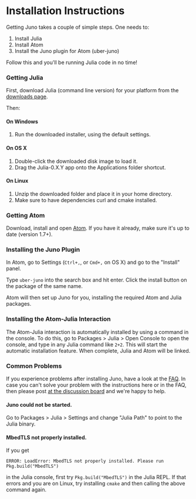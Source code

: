 # Installation Instructions

Getting Juno takes a couple of simple steps. One needs to:

1. Install Julia
2. Install Atom
3. Install the Juno plugin for Atom (uber-juno)

Follow this and you'll be running Julia code in no time!

### Getting Julia

First, download Julia (command line version) for your platform from the [downloads page](http://julialang.org/downloads/).

Then:

#### On Windows

1. Run the downloaded installer, using the default settings.

#### On OS X

1. Double-click the downloaded disk image to load it.
2. Drag the Julia-0.X.Y app onto the Applications folder shortcut.

#### On Linux

1. Unzip the downloaded folder and place it in your home directory.
2. Make sure to have dependencies curl and cmake installed.

### Getting Atom

Download, install and open [Atom](https://atom.io). If you have it already, make sure it's up to date (version 1.7+).

### Installing the Juno Plugin

In Atom, go to Settings (`Ctrl+,`, or `Cmd+,` on OS X) and go to the "Install" panel.

Type `uber-juno` into the search box and hit enter. Click the install button on the package of the same name.

Atom will then set up Juno for you, installing the required Atom and Julia packages.

### Installing the Atom-Julia Interaction

The Atom-Julia interaction is automatically installed by using a command in the
console. To do this, go to Packages > Julia > Open Console to open the console,
and type in any Julia command like `2+2`. This will start the automatic
installation feature. When complete, Julia and Atom will be linked.

### Common Problems

If you experience problems after installing Juno, have a look at the [FAQ](@ref).
In case you can't solve your problem with the instructions here or in the FAQ,
then please post [at the discussion board](https://discourse.julialang.org/) and we're
 happy to help.

#### Juno could not be started.
Go to Packages > Julia > Settings and change "Julia Path" to point to the Julia
binary.

#### MbedTLS not properly installed.
If you get
```
ERROR: LoadError: MbedTLS not properly installed. Please run Pkg.build("MbedTLS")
```
in the Julia console, first try `Pkg.build("MbedTLS")` in the Julia REPL. If
that errors and you are on Linux, try installing `cmake` and then calling the
above command again.
